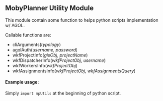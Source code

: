 ## MobyPlanner Utility Module

This module contain some function to helps python scripts implementation w/ AGOL.

Callable functions are:
- cliArguments(_typology_)
- agolAuth(_username_, _password_)
- wkfProjectInfo(_gisObj_, _projectName_)
- wkfDispatcherInfo(_wkfProjectObj_, _username_)
- wkfWorkersInfo(_wkfProjectObj_)
- wkfAssignmentsInfo(_wkfProjectObj_, _wkfAssignmentsQuery_)

#### Example usage:
Simply ```import mpUtils``` at the beginning of python script.
